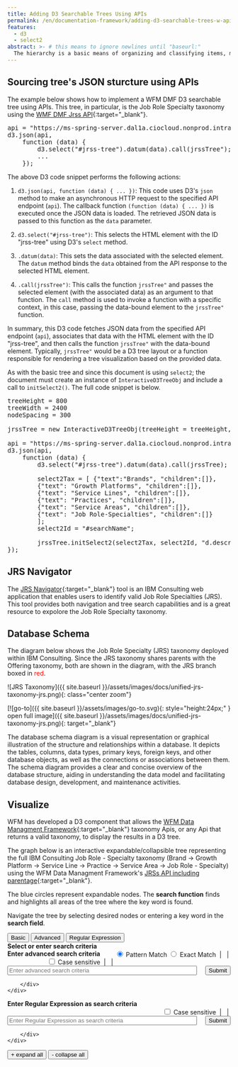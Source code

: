 ```yaml
---
title: Adding D3 Searchable Trees Using APIs
permalink: /en/documentation-framework/adding-d3-searchable-trees-w-apis
features:
  - d3
  - select2
abstract: >- # this means to ignore newlines until "baseurl:"
  The hierarchy is a basic means of organizing and classifying items, many taxonomies are multi-tiered and dense. Too dense for professionals to either commit to memory or easily navigate. The interactive tree is a web page containing an interactive D3 expandable/collapsible tree representing the full hierarchy.  This document outlines how to use a D3 searchable tree that is populated by an API call instead of a static JSON structure.
---
```


<style>
/* Show the first tab by default */
#search-tree-basic {
    display: block;
}

/* Temporary */
.select2-container {
    width: 100% !important;
}

.select2-search-choice {
   border: 0px !important;
   margin-top: 8px !important;
   background-image: none !important;
   background-color: #c8e1ff !important;
   color: #444d56 !important;
}

</style>

<!-- could use modal-fullscreen or modal-xl -->
<div class="modal-overlay fade" id="id-info-modal" tabindex="-1" aria-labelledby="id-info-modalLabel" aria-hidden="true" style="display: none;">
        <div class="modal-content">
            <div class="modal-header">
                <h4 class="modal-title" id="id-info-modal-title">New message</h4>
                <button type="button" onclick="javasript:closeModal()" class="btn-close" data-bs-dismiss="modal" aria-label="Close"></button>
            </div>
            <div class="modal-body" id="id-info-modal-body"></div>
            <div class="modal-footer">
                <button type="button" onclick="javasript:closeModal()" class="btn btn-secondary" data-bs-dismiss="modal">Close</button>
            </div>
        </div>
</div>

## Sourcing tree's JSON sturcture using APIs

The example below shows how to implement a WFM DMF D3 searchable tree using APIs.  This tree, in particular, is the Job Role Specialty taxonomy using the [WMF DMF Jrss API](https://ms-spring-server.dal1a.ciocloud.nonprod.intranet.ibm.com/api/v1/eds-ut-jrs-tax/jrss?includeParentage=true&includePit=false){:target="_blank"}.

<pre name="code" class="js">
api = "https://ms-spring-server.dal1a.ciocloud.nonprod.intranet.ibm.com/api/v1/eds-ut-jrs-tax/jrss?includeParentage=true&includePit=false"
d3.json(api,
    function (data) {
        d3.select("#jrss-tree").datum(data).call(jrssTree");
        ...
    });
</pre>

The above D3 code snippet performs the following actions:

1. `d3.json(api, function (data) { ... })`: This code uses D3's `json` method to make an asynchronous HTTP request to the specified API endpoint (`api`). The callback function `(function (data) { ... })` is executed once the JSON data is loaded. The retrieved JSON data is passed to this function as the `data` parameter.

2. `d3.select("#jrss-tree")`: This selects the HTML element with the ID "jrss-tree" using D3's `select` method.

3. `.datum(data)`: This sets the data associated with the selected element. The `datum` method binds the `data` obtained from the API response to the selected HTML element.

4. `.call(jrssTree")`: This calls the function `jrssTree"` and passes the selected element (with the associated data) as an argument to that function. The `call` method is used to invoke a function with a specific context, in this case, passing the data-bound element to the `jrssTree"` function.

In summary, this D3 code fetches JSON data from the specified API endpoint (`api`), associates that data with the HTML element with the ID "jrss-tree", and then calls the function `jrssTree"` with the data-bound element. Typically, `jrssTree"` would be a D3 tree layout or a function responsible for rendering a tree visualization based on the provided data.

As with the basic tree and since this document is using `select2`; the document must create an instance of `InteractiveD3TreeObj` and include a call to `initSelect2()`. The full code snippet is below.

<pre name="code" class="js">
treeHeight = 800
treeWidth = 2400
nodeSpacing = 300

jrssTree = new InteractiveD3TreeObj(treeHeight = treeHeight, treeWidth = treeWidth, nodeSpacing = nodeSpacing);

api = "https://ms-spring-server.dal1a.ciocloud.nonprod.intranet.ibm.com/api/v1/eds-ut-jrs-tax/jrss?includeParentage=true&includePit=false"
d3.json(api,
    function (data) {
        d3.select("#jrss-tree").datum(data).call(jrssTree);

        select2Tax = [ {"text":"Brands", "children":[]},
        {"text": "Growth Platforms", "children":[]},
        {"text": "Service Lines", "children":[]},
        {"text": "Practices", "children":[]},
        {"text": "Service Areas", "children":[]},
        {"text": "Job Role-Specialties", "children":[]}
        ];
        select2Id = "#searchName";

        jrssTree.initSelect2(select2Tax, select2Id, "d.description", "id-match-type");
});
</pre>

## JRS Navigator

The [JRS Navigator](https://wfm-wizard.dal1a.cirrus.ibm.com/#/jrs-navigator){:target="_blank"} tool is an IBM Consulting web application that enables users to identify valid Job Role Specialties (JRS). This tool provides both navigation and tree search capabilities and is a great resource to expolore the Job Role Specialty taxonomy.

## Database Schema

The diagram below shows the Job Role Specialty (JRS) taxonomy deployed within IBM Consulting.  Since the JRS taxonomy shares parents with the Offering taxonomy, both are shown in the diagram, with the JRS branch boxed in <span style="color:red">red</span>.

![JRS Taxonomy]({{ site.baseurl }}/assets/images/docs/unified-jrs-taxonomy-jrs.png){: class="center zoom"}

[![go-to]({{ site.baseurl }}/assets/images/go-to.svg){: style="height:24px;" } open full image]({{ site.baseurl }}/assets/images/docs/unified-jrs-taxonomy-jrs.png){: target="_blank"}


The database schema diagram is a visual representation or graphical illustration of the structure and relationships within a database. It depicts the tables, columns, data types, primary keys, foreign keys, and other database objects, as well as the connections or associations between them. The schema diagram provides a clear and concise overview of the database structure, aiding in understanding the data model and facilitating database design, development, and maintenance activities.

## Visualize

WFM has developed a D3 component that allows the [WFM Data Managment Framework](https://ms-spring-server.dal1a.ciocloud.nonprod.intranet.ibm.com/swagger-ui.html#/eds-dao-jrs-taxonomy-controller){:target="_blank"} taxonomy Apis, or any Api that returns a valid taxonomy, to display the results in a D3 tree.

The graph below is an interactive expandable/collapsible tree representing the full IBM Consulting Job Role - Specialty taxonomy
(Brand &rarr; Growth Platform &rarr; Service Line &rarr; Practice  &rarr; Service Area  &rarr; Job Role - Specialty) using the WFM Data Managment Framework's [JRSs API including parentage](https://ms-spring-server.dal1a.ciocloud.nonprod.intranet.ibm.com/api/v1/eds-ut-jrs-tax/jrss?includeParentage=true&includePit=false){:target="_blank"}.

The blue circles represent expandable nodes. The **search function** finds and highlights all areas of the tree where the key word is found. 

<p>Navigate the tree by selecting desired nodes or entering a key word in the <b>search field</b>. 		
     <a class="button" onclick="javascript:openModal()" aria-label="Tree search" data-bs-content="tree" style="cursor: pointer;">
        <i class="fa fa-info-circle fa-fw" style="color:blue;" title="Tree Search Help" aria-hidden="true"></i>
    </a>
</p>

<div class="tabs">
    <button class="tab-btn active" onclick="openTab('search-tree-basic')" id="search-tree-basic-btn">Basic</button>
    <button class="tab-btn" onclick="openTab('search-tree-advanced')" id="search-tree-advanced-btn">Advanced</button>
    <button class="tab-btn" onclick="openTab('search-tree-regex')" id="search-tree-regex-btn">Regular Expression</button>
</div>

<div id="search-tree-basic" class="tab-content" style="display: block;">
    <div class="form-group row">
        <label for="Search" class="col-sm-6 col-form-label"><b>Select or enter search criteria</b></label>
        <div class="col-sm-6">
            <div class="btn-group" id="id-basic-search-type" data-toggle="buttons" style="float: right;">
                <div class="form-check form-check-inline">
                    <input class="form-check-input" name="id-match-type" type="radio" value="pattern-match" id="id-match-pattern" checked="true">
                    <label class="form-check-label color-text-secondary f6" for="id-pattern-match">
                        Pattern Match
                    </label>
                   <input class="form-check-input" name="id-match-type" type="radio" value="exact-match" id="id-match-exact">
                    <label class="form-check-label color-text-secondary f6" for="id-exact-match">
                        Exact Match
                    </label>
                    &nbsp;|&nbsp;
                    <a class="button" onclick="javascript:openModal()" aria-label="Basic search" data-bs-content="basic" style="cursor: pointer;"><i class="fa fa-info-circle fa-fw" style="color:blue;" title="Basic Search Help" aria-hidden="true"></i></a>
                    &nbsp;|&nbsp;
                    <a class="button" onclick="jrssTree.resetTree()" aria-label="Reset tree" style="cursor: pointer;"><i class="fa fa-refresh fa-fw" style="color:blue;" title="Reset tree" aria-hidden="true"></i></a>
                </div>
            </div>
        </div>	
    </div>
    <div class="form-group row">
        <div class="col-sm-12">
<div id="searchName"></div>	
        </div>	
    </div>
</div>

<div id="search-tree-advanced" class="tab-content">
    <div class="form-group row">
        <label for="Search" class="col-sm-6 col-form-label"><b>Enter advanced search criteria</b></label>
        <div class="col-sm-6">
            <div class="btn-group" id="id-search-type" data-toggle="buttons" style="float: right;">
                <div class="form-check form-check-inline">
                    <input class="form-check-input" type="checkbox" value="" id="id-case-adv-sensitive">
                    <label class="form-check-label color-text-secondary f6" for="case-sensitive">
                        Case sensitive
                    </label>
                    &nbsp;|&nbsp;
                    <a class="button" onclick="javascript:openModal()" aria-label="Advanced search" data-bs-content="adv" style="cursor: pointer;"><i class="fa fa-info-circle fa-fw" style="color:blue;" title="Advanced Search Help" aria-hidden="true"></i></a>
                    &nbsp;|&nbsp;
                    <a class="button" onclick="jrssTree.resetTree()" aria-label="Reset tree" style="cursor: pointer;"><i class="fa fa-refresh fa-fw" style="color:blue;" title="Reset tree" aria-hidden="true"></i></a>
                </div>
            </div>
        </div>	
    </div>
    <div class="form-group row">
        <div class="col-sm-12">
            <div class="btn-group" id="id-advanced-search-type" data-toggle="buttons">
                <div class="form-check form-check-inline">
                    <input class="form-control" id="id-adv-criteria" type="text" placeholder="Enter advanced search criteria" style="width: 85%;" data-sb-validations="required">
                    <button class="btn btn-primary btn-lg" id="advanced-submit-button" type="button" onclick="javascript:advancedSearch()" style="float: right;">Submit</button>
                </div>
            </div>

        </div>	
    </div>
</div>

<div id="search-tree-regex" class="tab-content">
    <div class="form-group row">
        <label for="Search" class="col-sm-6 col-form-label"><b>Enter Regular Expression as search criteria</b></label>
        <div class="col-sm-6">
            <div class="btn-group" id="id-search-type" data-toggle="buttons" style="float: right;">
                <div class="form-check form-check-inline">
                    <input class="form-check-input" type="checkbox" value="" id="id-case-regex-sensitive">
                    <label class="form-check-label color-text-secondary f6" for="case-sensitive">
                        Case sensitive
                    </label>
                    &nbsp;|&nbsp;
                    <a class="button" onclick="javascript:openModal()" aria-label="Regular Expression (RegEx) search" data-bs-content="regex" style="cursor: pointer;"><i class="fa fa-info-circle fa-fw" style="color:blue;" title="Regular Expression (RegEx) Search Help" aria-hidden="true"></i></a>
                    &nbsp;|&nbsp;
                    <a class="button" onclick="jrssTree.resetTree()" aria-label="Reset tree" style="cursor: pointer;"><i class="fa fa-refresh fa-fw" style="color:blue;" title="Reset tree" aria-hidden="true"></i></a>
                </div>
            </div>
        </div>	
    </div>
    <div class="form-group row">
        <div class="col-sm-12">
            <div class="btn-group" id="id-regex-search-type" data-toggle="buttons">
                <div class="form-check form-check-inline">
                    <input class="form-control" id="id-regex-criteria" type="text" placeholder="Enter Regular Expression as search criteria" style="width: 85%;" data-sb-validations="required">
                    <button class="btn btn-primary btn-lg" id="regex-submit-button" type="button" onclick="javascript:regExSearch()" style="float: right;">Submit</button>
                </div>
            </div>

        </div>	
    </div>
</div>

<script>
function openTab(tabName) {
    // Hide all tab content
    var tabContents = document.getElementsByClassName('tab-content');
    for (var i = 0; i < tabContents.length; i++) {
        tabContents[i].style.display = 'none';
    }

    // Remove the 'active' class from all tab buttons
    var tabButtons = document.getElementsByClassName('tab-btn');
    for (var i = 0; i < tabButtons.length; i++) {
        tabButtons[i].classList.remove('active');
    }

    // Show the selected tab content
    document.getElementById(tabName).style.display = 'block';

    // Add the 'active' class to the clicked tab button
    document.getElementById(tabName + '-btn').classList.add('active');
}
</script>
<p style="display:block;" id="id-search-criteria-parsed-output"></p>
<button type="button" class="btn btn-primary" onclick="jrssTree.expandTree()">+ expand all</button>
<button type="button" class="btn btn-primary" onclick="jrssTree.collapseTree()">- collapse all</button>

<div>
    <p>&nbsp;</p>
</div>
<div id="tree-container">
    <div id="jrss-tree"></div>
</div>

<script>
    function evaluateBinaryExpression(obj) {
        evaluatedExpression+='(';
        evaluateTreeBasic(obj.left);
        if (obj.operator=='|') evaluatedExpression+=obj.operator
        evaluateTreeBasic(obj.right);
        evaluatedExpression+=')';
    }

    function evaluateLiteral(obj) {
        evaluatedExpression+= '(?=.*'+obj.value.replaceAll('~','\\b')+')';
    }

    function evaluateIdentifier(obj) {
        evaluatedExpression+= '(?=.*'+obj.name.replaceAll('~','\\b')+')';
    }

    function evaluateTreeBasic(obj) {
        if (obj.type == 'BinaryExpression') {
            evaluateBinaryExpression(obj);
        }
        else if (obj.type == 'Literal') {
            evaluateLiteral(obj);
        }
        else if (obj.type == 'Identifier')  {
            evaluateIdentifier(obj);
        }
        else {
            throw('Unknown token type: '+obj.type);
            console.log('xUnknown token type: '+obj.type)
        }

    };

    function basicSearch() {
        // Retrieve the text from the input field
        var searchCriteria = document.getElementById('basic-search-input').value;
        jrssTree.doSearch(searchCriteria,"d.description",0,'i')
    }

    function advancedSearch() {
        searchCriteriaParsedOutput = document.getElementById("id-search-criteria-parsed-output");
        //searchCriteriaParsedOutput = $("#id-search-criteria-parsed-output"); (requires JQuery)
        let  searchCriteriaElement = document.getElementById('id-adv-criteria');
        let expr = searchCriteriaElement.value;

        if (expr=="") {
            searchCriteriaParsedOutput.text("");
            resetTree();
            return;
        }
        var tree = false;
        try {
            tree = jsep(expr);
            //searchCriteriaParsedOutput.removeClass("text-danger");
            searchCriteriaParsedOutput.classList.remove('text-danger');
            
            evaluatedExpression="";
            evaluateTreeBasic(tree);
            searchCriteriaParsedOutput.textContent='Compiled RegEx expression: '+evaluatedExpression;
            console.log('Compiled RegEx expression: '+evaluatedExpression);
            
            caseSensitiveEl = document.getElementById('id-case-adv-sensitive');
            regexFlags='i'
            if (caseSensitiveEl && caseSensitiveEl.checked) regexFlags='';
            
            //doSearch(evaluatedExpression);
            jrssTree.doSearch(evaluatedExpression,"d.description",0,regexFlags)
            
        } catch(e) {
            console.log(e.message);
            //searchCriteriaParsedOutput.addClass("text-danger");
            searchCriteriaParsedOutput.classList.add('text-danger');
            searchCriteriaParsedOutput.textContent=e.message;
        }
    }

    /**=========================================================================
     * function invoked when the submit button clicked from the Regular Expression Tab. 
     * If... TO-DO complete
     * 
     * @author  Steven J. Ponessa
     * @parm    event
     * @returns void
     */
    function regExSearch() {
        let  searchCriteriaElement = document.getElementById('id-regex-criteria');
        let searchCriteria = searchCriteriaElement.value;
        
        caseSensitiveEl = document.getElementById('id-case-regex-sensitive');
        let matchType = 0;
        let regexFlags = 'i';
        if (caseSensitiveEl && caseSensitiveEl.checked) regexFlags='';
        
         jrssTree.doSearch(searchCriteria,"d.description",matchType, regexFlags)
    }

    treeHeight = 800
    treeWidth = 2400
    nodeSpacing = 300

    jrssTree = new InteractiveD3TreeObj(treeHeight = treeHeight, treeWidth = treeWidth, nodeSpacing = nodeSpacing);

    api = "https://ms-spring-server.dal1a.ciocloud.nonprod.intranet.ibm.com/api/v1/eds-ut-jrs-tax/jrss?includeParentage=true&includePit=false"
    d3.json(api,
        function (data) {
            d3.select("#jrss-tree").datum(data).call(jrssTree);

            select2Tax = [ {"text":"Brands", "children":[]},
            {"text": "Growth Platforms", "children":[]},
            {"text": "Service Lines", "children":[]},
            {"text": "Practices", "children":[]},
            {"text": "Service Areas", "children":[]},
            {"text": "Job Role-Specialties", "children":[]}
            ];
            select2Id = "#searchName";

            jrssTree.initSelect2(select2Tax, select2Id, "d.description", "id-match-type");
    });
 
//d3.select("#jrss-tree").datum(jrssJson).call(jrssTree);

let helpStructure;
d3.json("../../assets/data/helpContent.json", function(error, helpText) {
	helpStructure = helpText;
});



// Function to open the modal
function openModal() {
    var informationModal = document.getElementById('id-info-modal')
    // Button that triggered the modal
    var button = event.currentTarget
    // Extract info from data-bs-* attributes
    var contentId = button.getAttribute('data-bs-content')

    for (help of helpStructure) {
        if (help.id==contentId) break;
    }

    var modalTitle = informationModal.querySelector('.modal-title')
    let bodyDiv = document.getElementById('id-info-modal-body')

    modalTitle.textContent = help.title
    bodyDiv.innerHTML = '<div w3-include-html="'+help.context+'"></div>';
    /*make an HTTP request using the attribute value as the file name:*/
    xhttp = new XMLHttpRequest();
    xhttp.onreadystatechange = function() {
        if (this.readyState == 4) {
            if (this.status == 200) {bodyDiv.innerHTML = this.responseText;}
            if (this.status == 404) {bodyDiv.innerHTML = "Page not found.";}
        }
    }      
    xhttp.open("GET", window.location.protocol+"//"+window.location.host+help.context, true);
    xhttp.send();

    informationModal.style.display = 'flex';
}

// Function to close the modal
function closeModal() {
    var informationModal = document.getElementById('id-info-modal')
    informationModal.style.display = 'none';
}

/*
select2Tax = [ {"text":"Brands", "children":[]},
  {"text": "Growth Platforms", "children":[]},
  {"text": "Service Lines", "children":[]},
  {"text": "Practices", "children":[]},
  {"text": "Service Areas", "children":[]},
  {"text": "Job Role-Specialties", "children":[]}
];
select2Id = "#searchName";

jrssTree.initSelect2(select2Tax, select2Id, "d.description", "id-match-type");
*/

var tab = document.getElementById("search-tree-basic-btn")
tab.addEventListener('click', function() {
        //console.log("search-tree-basic-btn selected.")
        searchCriteriaParsedOutput = document.getElementById("id-search-criteria-parsed-output");
        searchCriteriaParsedOutput.textContent = "";
        searchCriteriaParsedOutput.classList.remove('text-danger');

        $('#searchName').val(null).trigger('change');
        jrssTree.resetTree();
    }
)

tab = document.getElementById("search-tree-advanced-btn")
tab.addEventListener('click', function() {
        //console.log("search-tree-advanced-btn selected.")
        searchCriteriaParsedOutput = document.getElementById("id-search-criteria-parsed-output");
        searchCriteriaParsedOutput.textContent = "";
        searchCriteriaParsedOutput.classList.remove('text-danger');

        searchCriteria = document.getElementById("id-adv-criteria")
        searchCriteria.value = ""
        jrssTree.resetTree();
    }
)

tab = document.getElementById("search-tree-regex-btn")
tab.addEventListener('click', function() {
        //console.log("search-tree-regex-btn selected.")
        searchCriteriaParsedOutput = document.getElementById("id-search-criteria-parsed-output");
        searchCriteriaParsedOutput.textContent = "";
        searchCriteriaParsedOutput.classList.remove('text-danger');

        searchCriteria = document.getElementById("id-regex-criteria")
        searchCriteria.value = ""   

        jrssTree.resetTree();
    }
)

</script>